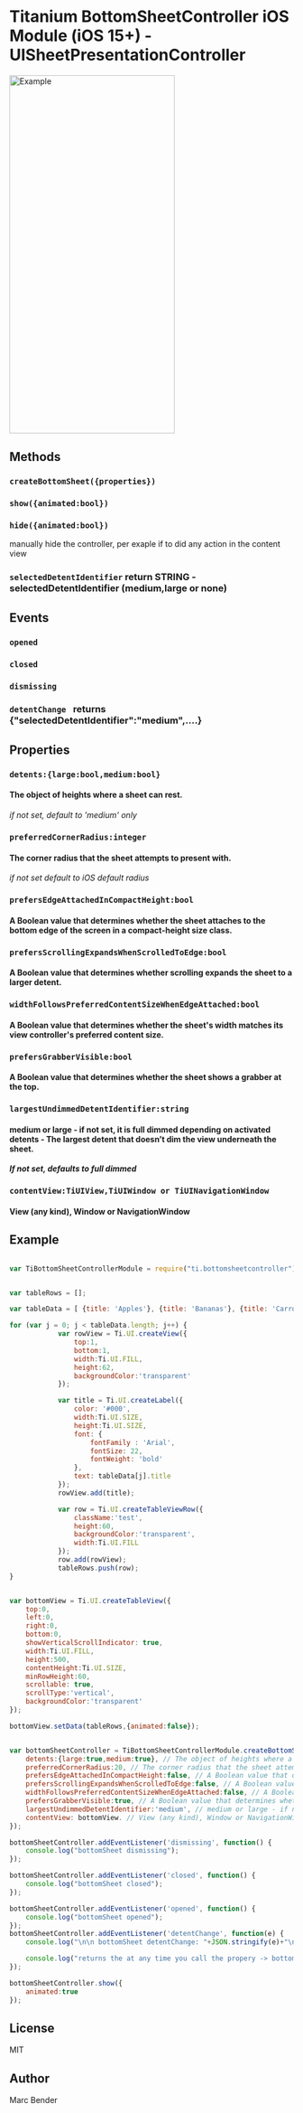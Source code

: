 # Titanium BottomSheetController iOS Module (iOS 15+) - UISheetPresentationController

<img src="./demo.gif" width="293" height="634" alt="Example" />


## Methods

### `createBottomSheet({properties}) `
### `show({animated:bool}) `
### `hide({animated:bool}) ` 
manually hide the controller, per exaple if to did any action in the content view
### `selectedDetentIdentifier` return STRING - selectedDetentIdentifier (medium,large or none)

## Events

### `opened `
### `closed `
### `dismissing `
### `detentChange ` returns {"selectedDetentIdentifier":"medium",....}


## Properties

### `detents:{large:bool,medium:bool}`
#### The object of heights where a sheet can rest.
*if not set, default to 'medium' only*

### `preferredCornerRadius:integer`
#### The corner radius that the sheet attempts to present with.
*if not set default to iOS default radius*

###	`prefersEdgeAttachedInCompactHeight:bool`
#### A Boolean value that determines whether the sheet attaches to the bottom edge of the screen in a compact-height size class.

### `prefersScrollingExpandsWhenScrolledToEdge:bool`
#### A Boolean value that determines whether scrolling expands the sheet to a larger detent.

### `widthFollowsPreferredContentSizeWhenEdgeAttached:bool`
#### A Boolean value that determines whether the sheet's width matches its view controller's preferred content size.

### `prefersGrabberVisible:bool`
#### A Boolean value that determines whether the sheet shows a grabber at the top.

### `largestUndimmedDetentIdentifier:string`
#### medium or large - if not set, it is full dimmed depending on activated detents - The largest detent that doesn’t dim the view underneath the sheet. 
***If not set, defaults to full dimmed***

### `contentView:TiUIView,TiUIWindow or TiUINavigationWindow`
#### View (any kind), Window or NavigationWindow



## Example

```js

var TiBottomSheetControllerModule = require("ti.bottomsheetcontroller");


var tableRows = [];

var tableData = [ {title: 'Apples'}, {title: 'Bananas'}, {title: 'Carrots'}, {title: 'Potatoes'},{title: 'Apples'}, {title: 'Bananas'}, {title: 'Carrots'}, {title: 'Potatoes'},{title: 'Apples'}, {title: 'Bananas'}, {title: 'Carrots'}, {title: 'Potatoes'},{title: 'Apples'}, {title: 'Bananas'}, {title: 'Carrots'}, {title: 'Potatoes'},{title: 'Apples'}, {title: 'Bananas'}, {title: 'Carrots'}, {title: 'Potatoes'},{title: 'Apples'}, {title: 'Bananas'}, {title: 'Carrots'}, {title: 'Potatoes'},{title: 'Apples'}, {title: 'Bananas'}, {title: 'Carrots'}, {title: 'Potatoes'} ];

for (var j = 0; j < tableData.length; j++) {
			var rowView = Ti.UI.createView({
				top:1,
				bottom:1,
				width:Ti.UI.FILL,
				height:62,
				backgroundColor:'transparent'
			});

			var title = Ti.UI.createLabel({
				color: '#000',
				width:Ti.UI.SIZE,
				height:Ti.UI.SIZE,
				font: {
					fontFamily : 'Arial',
					fontSize: 22,
					fontWeight: 'bold'
				},
				text: tableData[j].title
			});
			rowView.add(title);

			var row = Ti.UI.createTableViewRow({
				className:'test', 
				height:60,
				backgroundColor:'transparent',
				width:Ti.UI.FILL
			});
			row.add(rowView);
			tableRows.push(row);
}


var bottomView = Ti.UI.createTableView({
	top:0,
	left:0,
	right:0,
	bottom:0,
	showVerticalScrollIndicator: true,
	width:Ti.UI.FILL,
	height:500,
	contentHeight:Ti.UI.SIZE,
	minRowHeight:60,
	scrollable: true,
	scrollType:'vertical',
	backgroundColor:'transparent'
});

bottomView.setData(tableRows,{animated:false});


var bottomSheetController = TiBottomSheetControllerModule.createBottomSheet({
	detents:{large:true,medium:true}, // The object of heights where a sheet can rest.
	preferredCornerRadius:20, // The corner radius that the sheet attempts to present with.
	prefersEdgeAttachedInCompactHeight:false, // A Boolean value that determines whether the sheet attaches to the bottom edge of the screen in a compact-height size class.
	prefersScrollingExpandsWhenScrolledToEdge:false, // A Boolean value that determines whether scrolling expands the sheet to a larger detent.
	widthFollowsPreferredContentSizeWhenEdgeAttached:false, // A Boolean value that determines whether the sheet's width matches its view controller's preferred content size.
	prefersGrabberVisible:true, // A Boolean value that determines whether the sheet shows a grabber at the top.
	largestUndimmedDetentIdentifier:'medium', // medium or large - if not set, it is full dimmed depending on activated detents - The largest detent that doesn’t dim the view underneath the sheet.
	contentView: bottomView. // View (any kind), Window or NavigationWindow
});

bottomSheetController.addEventListener('dismissing', function() {
	console.log("bottomSheet dismissing");
});

bottomSheetController.addEventListener('closed', function() {
	console.log("bottomSheet closed");
});

bottomSheetController.addEventListener('opened', function() {
	console.log("bottomSheet opened");
});
bottomSheetController.addEventListener('detentChange', function(e) {
	console.log("\n\n bottomSheet detentChange: "+JSON.stringify(e)+"\n\n");

	console.log("returns the at any time you call the propery -> bottomSheetController.selectedDetentIdentifier: "+bottomSheetController.selectedDetentIdentifier);
});

bottomSheetController.show({ 
	animated:true
});

```

## License

MIT

## Author

Marc Bender
